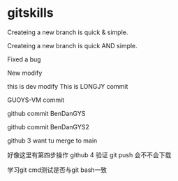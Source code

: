 # gitskills
Createing a new branch is quick & simple.

Createing a new branch is quick AND simple.

Fixed a bug

New modify

this is dev modify
This is LONGJY commit

GUOYS-VM commit

github commit BenDanGYS

github commit BenDanGYS2

github 3 want tu merge to main

好像这里有第四步操作
github 4 验证 git push 会不不会下载

学习git cmd测试是否与git bash一致
